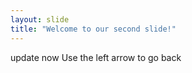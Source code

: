 ```yaml
---
layout: slide
title: "Welcome to our second slide!"
---
```

update now
Use the left arrow to go back
